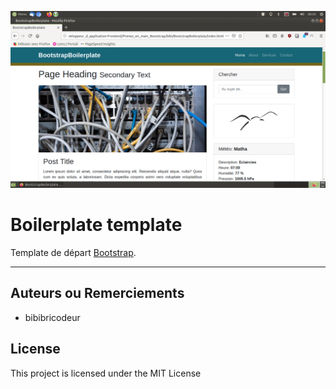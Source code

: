 ![](logo.png)

Boilerplate template
=======================================

Template de départ [Bootstrap](https://getbootstrap.com/).

* * *

## Auteurs ou Remerciements

* bibibricodeur

## License

This project is licensed under the MIT License
